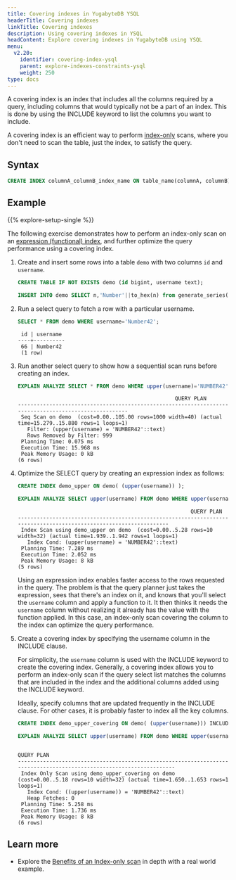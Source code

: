 ```yaml
---
title: Covering indexes in YugabyteDB YSQL
headerTitle: Covering indexes
linkTitle: Covering indexes
description: Using covering indexes in YSQL
headContent: Explore covering indexes in YugabyteDB using YSQL
menu:
  v2.20:
    identifier: covering-index-ysql
    parent: explore-indexes-constraints-ysql
    weight: 250
type: docs
---
```


A covering index is an index that includes all the columns required by a query, including columns that would typically not be a part of an index. This is done by using the INCLUDE keyword to list the columns you want to include.

A covering index is an efficient way to perform [index-only](https://wiki.postgresql.org/wiki/Index-only_scans) scans, where you don't need to scan the table, just the index, to satisfy the query.

## Syntax

```sql
CREATE INDEX columnA_columnB_index_name ON table_name(columnA, columnB) INCLUDE (columnC);
```

## Example

{{% explore-setup-single %}}

The following exercise demonstrates how to perform an index-only scan on an [expression (functional) index](../expression-index-ysql/), and further optimize the query performance using a covering index.

1. Create and insert some rows into a table `demo` with two columns `id` and `username`.

    ```sql
    CREATE TABLE IF NOT EXISTS demo (id bigint, username text);
    ```

    ```sql
    INSERT INTO demo SELECT n,'Number'||to_hex(n) from generate_series(1,1000) n;
    ```

1. Run a select query to fetch a row with a particular username.

    ```sql
    SELECT * FROM demo WHERE username='Number42';
    ```

    ```output
     id | username
    ----+----------
     66 | Number42
     (1 row)
    ```

1. Run another select query to show how a sequential scan runs before creating an index.

    ```sql
    EXPLAIN ANALYZE SELECT * FROM demo WHERE upper(username)='NUMBER42';
    ```

    ```output
                                                      QUERY PLAN
    ------------------------------------------------------------------------------------------------------
     Seq Scan on demo  (cost=0.00..105.00 rows=1000 width=40) (actual time=15.279..15.880 rows=1 loops=1)
       Filter: (upper(username) = 'NUMBER42'::text)
       Rows Removed by Filter: 999
     Planning Time: 0.075 ms
     Execution Time: 15.968 ms
     Peak Memory Usage: 0 kB
    (6 rows)
    ```

1. Optimize the SELECT query by creating an expression index as follows:

    ```sql
    CREATE INDEX demo_upper ON demo( (upper(username)) );
    ```

    ```sql
    EXPLAIN ANALYZE SELECT upper(username) FROM demo WHERE upper(username)='NUMBER42';
    ```

    ```output
                                                           QUERY PLAN
    -------------------------------------------------------------------------------------------------------------------
     Index Scan using demo_upper on demo  (cost=0.00..5.28 rows=10 width=32) (actual time=1.939..1.942 rows=1 loops=1)
       Index Cond: (upper(username) = 'NUMBER42'::text)
     Planning Time: 7.289 ms
     Execution Time: 2.052 ms
     Peak Memory Usage: 8 kB
    (5 rows)
    ```

    Using an expression index enables faster access to the rows requested in the query. The problem is that the query planner just takes the expression, sees that there's an index on it, and knows that you'll select the `username` column and apply a function to it. It then thinks it needs the `username` column without realizing it already has the value with the function applied. In this case, an index-only scan covering the column to the index can optimize the query performance.

1. Create a covering index by specifying the username column in the INCLUDE clause.

    For simplicity, the `username` column is used with the INCLUDE keyword to create the covering index. Generally, a covering index allows you to perform an index-only scan if the query select list matches the columns that are included in the index and the additional columns added using the INCLUDE keyword.

    Ideally, specify columns that are updated frequently in the INCLUDE clause. For other cases, it is probably faster to index all the key columns.

    ```sql
    CREATE INDEX demo_upper_covering ON demo( (upper(username))) INCLUDE (username);
    ```

    ```sql
    EXPLAIN ANALYZE SELECT upper(username) FROM demo WHERE upper(username)='NUMBER42';
    ```

    ```output
                                                                   QUERY PLAN
    ---------------------------------------------------------------------------------------------------------------------
     Index Only Scan using demo_upper_covering on demo  (cost=0.00..5.18 rows=10 width=32) (actual time=1.650..1.653 rows=1     loops=1)
       Index Cond: ((upper(username)) = 'NUMBER42'::text)
       Heap Fetches: 0
     Planning Time: 5.258 ms
     Execution Time: 1.736 ms
     Peak Memory Usage: 8 kB
    (6 rows)
    ```

## Learn more

- Explore the [Benefits of an Index-only scan](https://www.yugabyte.com/blog/how-a-distributed-sql-database-boosts-secondary-index-queries-with-index-only-scan/) in depth with a real world example.
